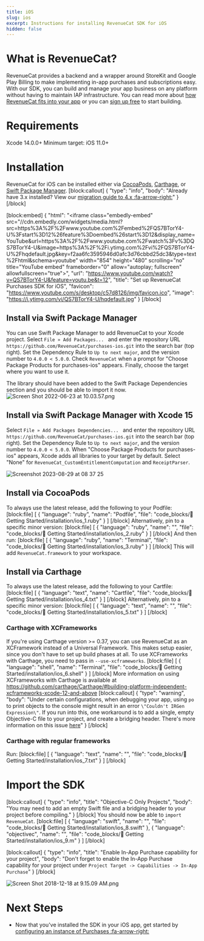 ```yaml
---
title: iOS
slug: ios
excerpt: Instructions for installing RevenueCat SDK for iOS
hidden: false
---
```

# What is RevenueCat?

RevenueCat provides a backend and a wrapper around StoreKit and Google Play Billing to make implementing in-app purchases and subscriptions easy. With our SDK, you can build and manage your app business on any platform without having to maintain IAP infrastructure. You can read more about [how RevenueCat fits into your app](https://www.revenuecat.com/blog/growth/where-does-revenuecat-fit-in-your-app/) or you can [sign up free](https://app.revenuecat.com/signup) to start building.

# Requirements

Xcode 14.0.0+
Minimum target: iOS 11.0+

# Installation

RevenueCat for iOS can be installed either via [CocoaPods](doc:ios#section-install-via-cocoapods), [Carthage](ios#section-install-via-carthage), or [Swift Package Manager](doc:ios#section-install-via-swift-package-manager). 
[block:callout]
{
  "type": "info",
  "body": "Already have 3.x installed? View our [migration guide to 4.x :fa-arrow-right:](https://docs.revenuecat.com/docs/ios-native-3x-to-4x-migration)"
}
[/block]

[block:embed]
{
  "html": "<iframe class=\"embedly-embed\" src=\"//cdn.embedly.com/widgets/media.html?src=https%3A%2F%2Fwww.youtube.com%2Fembed%2FQS7BTorY4-U%3Fstart%3D12%26feature%3Doembed%26start%3D12&display_name=YouTube&url=https%3A%2F%2Fwww.youtube.com%2Fwatch%3Fv%3DQS7BTorY4-U&image=https%3A%2F%2Fi.ytimg.com%2Fvi%2FQS7BTorY4-U%2Fhqdefault.jpg&key=f2aa6fc3595946d0afc3d76cbbd25dc3&type=text%2Fhtml&schema=youtube\" width=\"854\" height=\"480\" scrolling=\"no\" title=\"YouTube embed\" frameborder=\"0\" allow=\"autoplay; fullscreen\" allowfullscreen=\"true\"></iframe>",
  "url": "https://www.youtube.com/watch?v=QS7BTorY4-U&feature=youtu.be&t=12",
  "title": "Set up RevenueCat Purchases SDK for iOS",
  "favicon": "https://www.youtube.com/s/desktop/c57d8126/img/favicon.ico",
  "image": "https://i.ytimg.com/vi/QS7BTorY4-U/hqdefault.jpg"
}
[/block]
## Install via Swift Package Manager

You can use Swift Package Manager to add RevenueCat to your Xcode project. Select `File » Add Packages... ` and enter the repository URL `https://github.com/RevenueCat/purchases-ios.git` into the search bar (top right). Set the Dependency Rule to `Up to next major`, and the version number to `4.0.0 < 5.0.0`. Check `RevenueCat` when a prompt for "Choose Package Products for purchases-ios" appears. Finally, choose the target where you want to use it. 

The library should have been added to the Swift Package Dependencies section and you should be able to import it now.
![](https://files.readme.io/bd6e034-Screen_Shot_2022-06-23_at_10.03.57.png "Screen Shot 2022-06-23 at 10.03.57.png")
## Install via Swift Package Manager with Xcode 15

Select `File » Add Packages Dependencies... ` and enter the repository URL `https://github.com/RevenueCat/purchases-ios.git` into the search bar (top right). Set the Dependency Rule to `Up to next major`, and the version number to `4.0.0 < 5.0.0`. When "Choose Package Products for purchases-ios" appears, Xcode adds all libraries to your target by default. Select "None" for `RevenueCat_CustomEntitlementComputation` and `ReceiptParser`.

![](https://github.com/RevenueCat/purchases-ios/assets/685609/0ddf0c35-5681-4d38-b4dc-d2ebdae24988 "Screenshot 2023-08-29 at 08 37 25")
## Install via CocoaPods

To always use the latest release, add the following to your Podfile:
[block:file]
[
  {
    "language": "ruby",
    "name": "Podfile",
    "file": "code_blocks/🚀 Getting Started/installation/ios_1.ruby"
  }
]
[/block]
Alternatively, pin to a specific minor version:
[block:file]
[
  {
    "language": "ruby",
    "name": "",
    "file": "code_blocks/🚀 Getting Started/installation/ios_2.ruby"
  }
]
[/block]
And then run:
[block:file]
[
  {
    "language": "ruby",
    "name": "Terminal",
    "file": "code_blocks/🚀 Getting Started/installation/ios_3.ruby"
  }
]
[/block]
This will add `RevenueCat.framework` to your workspace.


## Install via Carthage

To always use the latest release, add the following to your Cartfile:
[block:file]
[
  {
    "language": "text",
    "name": "Cartfile",
    "file": "code_blocks/🚀 Getting Started/installation/ios_4.txt"
  }
]
[/block]
Alternatively, pin to a specific minor version:
[block:file]
[
  {
    "language": "text",
    "name": "",
    "file": "code_blocks/🚀 Getting Started/installation/ios_5.txt"
  }
]
[/block]
### Carthage with XCFrameworks

If you're using Carthage version >= 0.37, you can use RevenueCat as an XCFramework instead of a Universal Framework. This makes setup easier, since you don't have to set up build phases at all. 
To use XCFrameworks with Carthage, you need to pass in `--use-xcframeworks`.
[block:file]
[
  {
    "language": "shell",
    "name": "Terminal",
    "file": "code_blocks/🚀 Getting Started/installation/ios_6.shell"
  }
]
[/block]
More information on using XCFrameworks with Carthage is available at https://github.com/carthage/Carthage/#building-platform-independent-xcframeworks-xcode-12-and-above
[block:callout]
{
  "type": "warning",
  "body": "Under certain configurations, when debugging your app, using `po` to print objects to the console might result in an error `\"Couldn't IRGen Expression\"`. If you run into this, one workaround is to add a single, empty Objective-C file to your project, and create a bridging header. There's more information on this issue [here](https://steipete.com/posts/couldnt-irgen-expression/)"
}
[/block]
### Carthage with regular frameworks

Run:
[block:file]
[
  {
    "language": "text",
    "name": "",
    "file": "code_blocks/🚀 Getting Started/installation/ios_7.txt"
  }
]
[/block]
# Import the SDK
[block:callout]
{
  "type": "info",
  "title": "Objective-C Only Projects",
  "body": "You may need to add an empty Swift file and a bridging header to your project before compiling."
}
[/block]
You should now be able to `import RevenueCat`.
[block:file]
[
  {
    "language": "swift",
    "name": "",
    "file": "code_blocks/🚀 Getting Started/installation/ios_8.swift"
  },
  {
    "language": "objectivec",
    "name": "",
    "file": "code_blocks/🚀 Getting Started/installation/ios_9.m"
  }
]
[/block]

[block:callout]
{
  "type": "info",
  "title": "Enable In-App Purchase capability for your project",
  "body": "Don't forget to enable the In-App Purchase capability for your project under `Project Target -> Capabilities -> In-App Purchase`"
}
[/block]

![](https://files.readme.io/65db383-Screen_Shot_2018-12-18_at_9.15.09_AM.png "Screen Shot 2018-12-18 at 9.15.09 AM.png")
# Next Steps

* Now that you've installed the SDK in your iOS app, get started by [configuring an instance of Purchases :fa-arrow-right:](https://www.revenuecat.com/docs/getting-started#4-using-revenuecats-purchases-sdk)